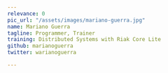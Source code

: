 ```yaml
---
relevance: 0
pic_url: "/assets/images/mariano-guerra.jpg"
name: Mariano Guerra
tagline: Programmer, Trainer
training: Distributed Systems with Riak Core Lite
github: marianoguerra
twitter: warianoguerra

---
```

